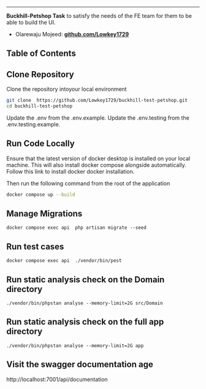 ------
**Buckhill-Petshop Task** 
to satisfy the needs of the FE team for them to be able to build the UI.

- Olarewaju Mojeed: **[github.com/Lowkey1729](https://github.com/Lowkey1729)**

## Table of Contents



## Clone Repository

Clone the repository intoyour local environment

```bash
git clone  https://github.com/Lowkey1729/buckhill-test-petshop.git
cd buckhill-test-petshop
```
Update the .env from the .env.example.
Update the .env.testing from the .env.testing.example.


## Run Code Locally

Ensure that the latest version of docker desktop is installed on your local machine. This will also install docker compose alongside automatically. Follow this link to install docker docker installation.

Then run the following command from the root of the application

```bash
docker compose up --build
```

## Manage Migrations

```
docker compose exec api  php artisan migrate --seed
```

## Run test cases

```
docker compose exec api  ./vendor/bin/pest
```

## Run static analysis check on the Domain directory

```
./vendor/bin/phpstan analyse --memory-limit=2G src/Domain

```

## Run static analysis check on the full app directory

```
./vendor/bin/phpstan analyse --memory-limit=2G app
```

## Visit the swagger documentation age
http://localhost:7001/api/documentation

